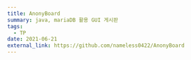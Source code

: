 ```yaml
---
title: AnonyBoard
summary: java, mariaDB 활용 GUI 게시판
tags:
  - TP
date: 2021-06-21
external_link: https://github.com/nameless0422/AnonyBoard
---
```

